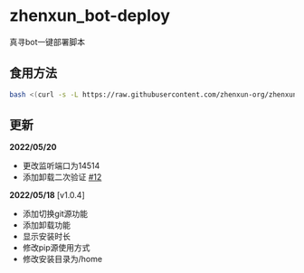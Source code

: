 # zhenxun_bot-deploy
 真寻bot一键部署脚本
## 食用方法
```bash
bash <(curl -s -L https://raw.githubusercontent.com/zhenxun-org/zhenxun_bot-deploy/master/install.sh)
```
## 更新

**2022/05/20**

* 更改监听端口为14514
* 添加卸载二次验证 [#12](https://github.com/zhenxun-org/zhenxun_bot-deploy/issues/12)

**2022/05/18** [v1.0.4]

* 添加切换git源功能
* 添加卸载功能
* 显示安装时长
* 修改pip源使用方式
* 修改安装目录为/home